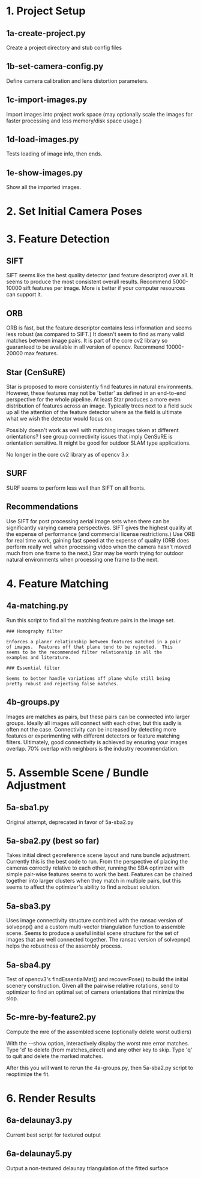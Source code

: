 # 1. Project Setup

## 1a-create-project.py

Create a project directory and stub config files

## 1b-set-camera-config.py

Define camera calibration and lens distortion parameters.

## 1c-import-images.py

Import images into project work space (may optionally scale the images for
faster processing and less memory/disk space usage.)

## 1d-load-images.py

Tests loading of image info, then ends.

## 1e-show-images.py

Show all the imported images.


# 2. Set Initial Camera Poses

# 3. Feature Detection

  ## SIFT

  SIFT seems like the best quality detector (and feature descriptor)
  over all.  It seems to produce the most consistent overall results.
  Recommend 5000-10000 sift features per image.  More is better if
  your computer resources can support it.

  ## ORB

  ORB is fast, but the feature descriptor contains less information
  and seems less robust (as compared to SIFT.)  It doesn't seem to
  find as many valid matches between image pairs.  It is part of the
  core cv2 library so guaranteed to be available in all version of
  opencv.  Recommend 10000-20000 max features.

  ## Star (CenSuRE)

  Star is proposed to more consistently find features in natural
  environments.  However, these features may not be 'better' as
  defined in an end-to-end perspective for the whole pipeline.  At
  least Star produces a more even distribution of features across an
  image.  Typically trees next to a field suck up all the attention of
  the feature detector where as the field is ultimate what we wish the
  detector would focus on.

  Possibly doesn't work as well with matching images taken at
  different orientations?  I see group connectivity issues that imply
  CenSuRE is orientation sensitive.  It might be good for outdoor SLAM
  type applications.

  No longer in the core cv2 library as of opencv 3.x
   
  ## SURF

  SURF seems to perform less well than SIFT on all fronts.

  ## Recommendations

  Use SIFT for post processing aerial image sets when there can be
  significantly varying camera perspectives.  SIFT gives the highest
  quality at the expense of performance (and commercial license
  restrictions.)  Use ORB for real time work, gaining fast speed at
  the expense of quality (ORB does perform really well when processing
  video when the camera hasn't moved much from one frame to the next.)
  Star may be worth trying for outdoor natural environments when
  processing one frame to the next.

# 4. Feature Matching

  ## 4a-matching.py

  Run this script to find all the matching feature pairs in the image set.
  
    ### Homography filter

    Enforces a planer relationship between features matched in a pair
    of images.  Features off that plane tend to be rejected.  This
    seems to be the recommended filter relationship in all the
    examples and literature.

    ### Essential filter

    Seems to better handle variations off plane while still being
    pretty robust and rejecting false matches.

  ## 4b-groups.py

  Images are matches as pairs, but these pairs can be connected into
  larger groups.  Ideally all images will connect with each other, but
  this sadly is often not the case.  Connectivity can be increased by
  detecting more features or experimenting with different detectors or
  feature matching filters.  Ultimately, good connectivity is achieved
  by ensuring your images overlap.  70% overlap with neighbors is the
  industry recommendation.



# 5. Assemble Scene / Bundle Adjustment

  ## 5a-sba1.py

  Original attempt, deprecated in favor of 5a-sba2.py

  ## 5a-sba2.py (best so far)

  Takes initial direct georeference scene layout and runs bundle
  adjustment.  Currently this is the best code to run.  From the
  perspective of placing the cameras correctly relative to each other,
  running the SBA optimizer with simple pair-wise features seems to
  work the best.  Features can be chained together into larger
  clusters when they match in multiple pairs, but this seems to affect
  the optimizer's ability to find a robust solution.

  ## 5a-sba3.py

  Uses image connectivity structure combined with the ransac version
  of solvepnp() and a custom multi-vector triangulation function to
  assemble scene.  Seems to produce a useful initial scene structure
  for the set of images that are well connected together.  The ransac
  version of solvepnp() helps the robustness of the assembly process.

  ## 5a-sba4.py

  Test of opencv3's findEssentialMat() and recoverPose() to build the
  initial scenery construction.  Given all the pairwise relative
  rotations, send to optimizer to find an optimal set of camera
  orientations that minimize the slop.

  ## 5c-mre-by-feature2.py

  Compute the mre of the assembled scene (optionally delete worst
  outliers)

  With the --show option, interactively display the worst mre error
  matches.  Type 'd' to delete (from matches_direct) and any other key
  to skip.  Type 'q' to quit and delete the marked matches.

  After this you will want to rerun the 4a-groups.py, then 5a-sba2.py
  script to reoptimize the fit.


# 6. Render Results

  ## 6a-delaunay3.py

  Current best script for textured output

  ## 6a-delaunay5.py

  Output a non-textured delaunay triangulation of the fitted surface